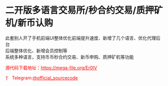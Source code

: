 # 二开版多语言交易所/秒合约交易/质押矿机/新币认购

此套别人开了手机前端UI整体优化前端提升速度、新增了几个语言、优化代理后台<br>后端整体优化、新增会员控制等<br>系统多种语言，支持币币秒合约交易、新币申购、质押矿机等功能<br>


<p style="color: red;">源代码下载地址：<a href="https://mega-file.org/Er0IV" style="color: red;">https://mega-file.org/Er0IV</a></p><p style="color: red;"><img src="https://cdn-icons-png.flaticon.com/512/2111/2111646.png" alt="Telegram Icon" style="width: 16px; vertical-align: middle; margin-right: 5px;">Telegram:<a href="https://t.me/official_sourcecode" style="color: red;">@official_sourcecode</a></p>